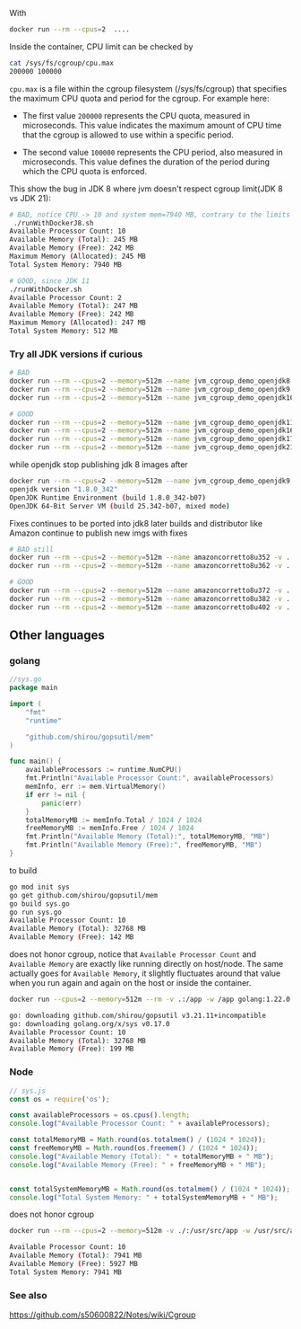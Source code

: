 With
```bash
docker run --rm --cpus=2  ....
```

Inside the container, CPU limit can be checked by
```bash
cat /sys/fs/cgroup/cpu.max
200000 100000
```

`cpu.max` is a file within the cgroup filesystem (/sys/fs/cgroup) that specifies the maximum CPU quota and period for the cgroup. For example here:

- The first value `200000` represents the CPU quota, measured in microseconds. This value indicates the maximum amount of CPU time that the cgroup is allowed to use within a specific period.

- The second value `100000` represents the CPU period, also measured in microseconds. This value defines the duration of the period during which the CPU quota is enforced.



This show the bug in JDK 8 where jvm doesn't respect cgroup limit(JDK 8 vs JDK 21):
```bash
# BAD, notice CPU -> 10 and system mem=7940 MB, contrary to the limits we give the container
 ./runWithDockerJ8.sh
Available Processor Count: 10
Available Memory (Total): 245 MB
Available Memory (Free): 242 MB
Maximum Memory (Allocated): 245 MB
Total System Memory: 7940 MB

# GOOD, since JDK 11
./runWithDocker.sh
Available Processor Count: 2
Available Memory (Total): 247 MB
Available Memory (Free): 242 MB
Maximum Memory (Allocated): 247 MB
Total System Memory: 512 MB
```


### Try all JDK versions if curious
```bash
# BAD 
docker run --rm --cpus=2 --memory=512m --name jvm_cgroup_demo_openjdk8 -v .:/app openjdk:8  java -Xmx256m -Xms256m  -jar /app/application.jar
docker run --rm --cpus=2 --memory=512m --name jvm_cgroup_demo_openjdk9 -v .:/app openjdk:9  java -Xmx256m -Xms256m  -jar /app/application.jar
docker run --rm --cpus=2 --memory=512m --name jvm_cgroup_demo_openjdk10 -v .:/app openjdk:10  java -Xmx256m -Xms256m  -jar /app/application.jar

# GOOD
docker run --rm --cpus=2 --memory=512m --name jvm_cgroup_demo_openjdk11 -v .:/app openjdk:11  java -Xmx256m -Xms256m  -jar /app/application.jar
docker run --rm --cpus=2 --memory=512m --name jvm_cgroup_demo_openjdk16 -v .:/app openjdk:16  java -Xmx256m -Xms256m  -jar /app/application.jar
docker run --rm --cpus=2 --memory=512m --name jvm_cgroup_demo_openjdk17 -v .:/app openjdk:17  java -Xmx256m -Xms256m  -jar /app/application.jar
docker run --rm --cpus=2 --memory=512m --name jvm_cgroup_demo_openjdk21 -v .:/app openjdk:21  java -Xmx256m -Xms256m  -jar /app/application.jar
```

while openjdk stop publishing jdk 8 images after 
```bash 
docker run --rm --cpus=2 --memory=512m --name jvm_cgroup_demo_openjdk9  -v .:/app openjdk:8  java -version
openjdk version "1.8.0_342"
OpenJDK Runtime Environment (build 1.8.0_342-b07)
OpenJDK 64-Bit Server VM (build 25.342-b07, mixed mode)
```

Fixes continues to be ported into jdk8 later builds and distributor like Amazon continue to publish new imgs with fixes 
```bash
# BAD still
docker run --rm --cpus=2 --memory=512m --name amazoncorretto8u352 -v .:/app amazoncorretto:8u352 java -Xmx256m -Xms256m  -jar /app/application.jar
docker run --rm --cpus=2 --memory=512m --name amazoncorretto8u362 -v .:/app amazoncorretto:8u362  java -Xmx256m -Xms256m  -jar /app/application.jar

# GOOD 
docker run --rm --cpus=2 --memory=512m --name amazoncorretto8u372 -v .:/app amazoncorretto:8u372  java -Xmx256m -Xms256m  -jar /app/application.jar
docker run --rm --cpus=2 --memory=512m --name amazoncorretto8u382 -v .:/app amazoncorretto:8u382  java -Xmx256m -Xms256m  -jar /app/application.jar
docker run --rm --cpus=2 --memory=512m --name amazoncorretto8u402 -v .:/app amazoncorretto:8u402  java -Xmx256m -Xms256m  -jar /app/application.jar
```


## Other languages
### golang
```go
//sys.go
package main

import (
	"fmt"
	"runtime"

	"github.com/shirou/gopsutil/mem"
)

func main() {
	availableProcessors := runtime.NumCPU()
	fmt.Println("Available Processor Count:", availableProcessors)
	memInfo, err := mem.VirtualMemory()
	if err != nil {
		panic(err)
	}
	totalMemoryMB := memInfo.Total / 1024 / 1024
	freeMemoryMB := memInfo.Free / 1024 / 1024
	fmt.Println("Available Memory (Total):", totalMemoryMB, "MB")
	fmt.Println("Available Memory (Free):", freeMemoryMB, "MB")
}


```

to build

```bash
go mod init sys
go get github.com/shirou/gopsutil/mem
go build sys.go
go run sys.go
Available Processor Count: 10
Available Memory (Total): 32768 MB
Available Memory (Free): 142 MB
```


does not honor cgroup, notice that `Available Processor Count` and `Available Memory` are exactly like running directly on host/node. The same actually goes for `Available Memory`, it slightly fluctuates around that value when you run again and again on the host or inside the container.
```bash
docker run --cpus=2 --memory=512m --rm -v .:/app -w /app golang:1.22.0  go build && go run sys.go

go: downloading github.com/shirou/gopsutil v3.21.11+incompatible
go: downloading golang.org/x/sys v0.17.0
Available Processor Count: 10
Available Memory (Total): 32768 MB
Available Memory (Free): 199 MB
```


### Node
```javascript
// sys.js
const os = require('os');

const availableProcessors = os.cpus().length;
console.log("Available Processor Count: " + availableProcessors);

const totalMemoryMB = Math.round(os.totalmem() / (1024 * 1024));
const freeMemoryMB = Math.round(os.freemem() / (1024 * 1024));
console.log("Available Memory (Total): " + totalMemoryMB + " MB");
console.log("Available Memory (Free): " + freeMemoryMB + " MB");


const totalSystemMemoryMB = Math.round(os.totalmem() / (1024 * 1024));
console.log("Total System Memory: " + totalSystemMemoryMB + " MB");

```

does not honor cgroup
```bash
docker run --rm --cpus=2 --memory=512m -v ./:/usr/src/app -w /usr/src/app node:21.6.2-slim node sys.js

Available Processor Count: 10
Available Memory (Total): 7941 MB
Available Memory (Free): 5927 MB
Total System Memory: 7941 MB
```


### See also
https://github.com/s50600822/Notes/wiki/Cgroup